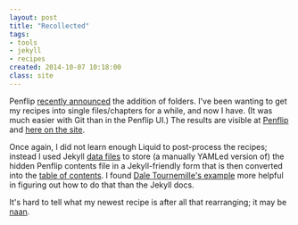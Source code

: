 ```yaml
---
layout: post
title: "Recollected"
tags:
- tools
- jekyll
- recipes
created: 2014-10-07 10:18:00
class: site
---
```

Penflip [recently announced](https://www.penflip.com/blog/folders) the addition of folders.  I've been wanting to get my recipes into single files/chapters for a while, and now I have.  (It was much easier with Git than in the Penflip UI.)  The results are visible at [Penflip](http://penflip.com/mcdemarco/) and [here on the site](/stream/recipes/).

Once again, I did not learn enough Liquid to post-process the recipes; instead I used Jekyll [data files](http://jekyllrb.com/docs/datafiles/) to store (a manually YAMLed version of) the hidden Penflip contents file in a Jekyll-friendly form that is then converted into the [table of contents](/recipes/).  I found [Dale Tournemille's example](http://www.tournemille.com/blog/How-to-create-data-driven-navigation-in-Jekyll/) more helpful in figuring out how to do that than the Jekyll docs.

It's hard to tell what my newest recipe is after all that rearranging; it may be [naan](/recipes/bread/naan/).









